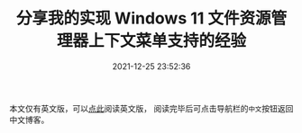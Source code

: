 ﻿---
title: 分享我的实现 Windows 11 文件资源管理器上下文菜单支持的经验
date: 2021-12-25 23:52:36
categories:
- [技术, Windows, Windows 应用, 开发, 体验]
tags:
- 技术
- Windows
- Windows 应用
- 开发
- 体验
---

本文仅有英文版，可以[点此](https://mouri.moe/en/2021/12/25/Share-my-experience-of-implementing-context-menu-support-for-File-Explorer-in-Windows-11/)阅读英文版，
阅读完毕后可点击导航栏的`中文`按钮返回中文博客。
